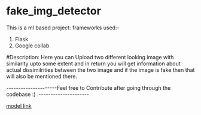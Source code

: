 # fake_img_detector
This is a ml based project:
 frameworks used:-
 1. Flask
 2. Google collab
 
 #Description: 
 Here you can Upload two different looking image with similarity upto some extent and in return you will get information about actual
 dissimilrities between the two image and if the image is fake then that will also be mentioned there. 


---------------------Feel free to Contribute after going through the codebase :) .---------------------


[model link](https://colab.research.google.com/drive/1WDXpT7lteCrbL2ROrYgG73_fwWgvIjdR?usp=sharing)
